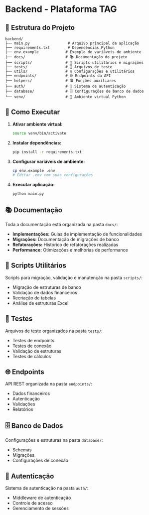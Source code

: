 # Backend - Plataforma TAG

## 📁 Estrutura do Projeto

```
backend/
├── main.py                 # Arquivo principal da aplicação
├── requirements.txt        # Dependências Python
├── env.example            # Exemplo de variáveis de ambiente
├── docs/                  # 📚 Documentação do projeto
├── scripts/               # 🔧 Scripts utilitários e migrações
├── tests/                 # 🧪 Arquivos de teste
├── utils/                 # ⚙️ Configurações e utilitários
├── endpoints/             # 🌐 Endpoints da API
├── helpers/               # 🛠️ Funções auxiliares
├── auth/                  # 🔐 Sistema de autenticação
├── database/              # 🗄️ Configurações de banco de dados
└── venv/                  # 🐍 Ambiente virtual Python
```

## 🚀 Como Executar

1. **Ativar ambiente virtual:**
   ```bash
   source venv/bin/activate
   ```

2. **Instalar dependências:**
   ```bash
   pip install -r requirements.txt
   ```

3. **Configurar variáveis de ambiente:**
   ```bash
   cp env.example .env
   # Editar .env com suas configurações
   ```

4. **Executar aplicação:**
   ```bash
   python main.py
   ```

## 📚 Documentação

Toda a documentação está organizada na pasta `docs/`:

- **Implementações:** Guias de implementação de funcionalidades
- **Migrações:** Documentação de migrações de banco
- **Refatorações:** Histórico de refatorações realizadas
- **Performance:** Otimizações e melhorias de performance

## 🔧 Scripts Utilitários

Scripts para migração, validação e manutenção na pasta `scripts/`:

- Migração de estruturas de banco
- Validação de dados financeiros
- Recriação de tabelas
- Análise de estruturas Excel

## 🧪 Testes

Arquivos de teste organizados na pasta `tests/`:

- Testes de endpoints
- Testes de conexão
- Validação de estruturas
- Testes de cálculos

## 🌐 Endpoints

API REST organizada na pasta `endpoints/`:

- Dados financeiros
- Autenticação
- Validações
- Relatórios

## 🗄️ Banco de Dados

Configurações e estruturas na pasta `database/`:

- Schemas
- Migrações
- Configurações de conexão

## 🔐 Autenticação

Sistema de autenticação na pasta `auth/`:

- Middleware de autenticação
- Controle de acesso
- Gerenciamento de sessões
